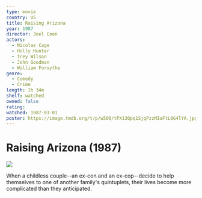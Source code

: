 ```yaml
---
type: movie
country: US
title: Raising Arizona
year: 1987
director: Joel Coen
actors:
  - Nicolas Cage
  - Holly Hunter
  - Trey Wilson
  - John Goodman
  - William Forsythe
genre:
  - Comedy
  - Crime
length: 1h 34m
shelf: watched
owned: false
rating:
watched: 1987-03-01
poster: https://image.tmdb.org/t/p/w500/tPX13Qpq1SjqPzzMIaFtL8G4lYA.jpg
---
```


# Raising Arizona (1987)

![](https://image.tmdb.org/t/p/w500/tPX13Qpq1SjqPzzMIaFtL8G4lYA.jpg)

When a childless couple--an ex-con and an ex-cop--decide to help themselves to one of another family's quintuplets, their lives become more complicated than they anticipated.